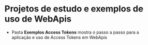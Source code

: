 # Projetos de estudo e exemplos de uso de WebApis

- Pasta **Exemplos Access Tokens** mostra o passo a passo para a aplicação e uso de Access Tokens em WebApis

